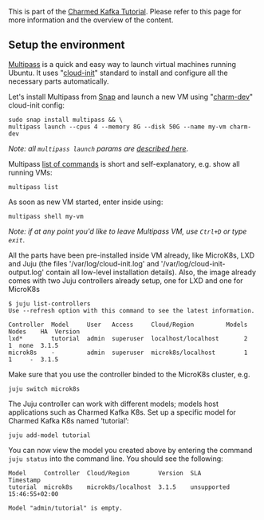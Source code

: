 This is part of the [Charmed Kafka Tutorial](/t/charmed-kafka-k8s-documentation-tutorial-overview/11945). Please refer to this page for more information and the overview of the content.

## Setup the environment

[Multipass](https://multipass.run/) is a quick and easy way to launch virtual machines running Ubuntu. It uses "[cloud-init](https://cloud-init.io/)" standard to install and configure all the necessary parts automatically.

Let's install Multipass from [Snap](https://snapcraft.io/multipass) and launch a new VM using "[charm-dev](https://github.com/canonical/multipass-blueprints/blob/main/v1/charm-dev.yaml)" cloud-init config:
```shell
sudo snap install multipass && \
multipass launch --cpus 4 --memory 8G --disk 50G --name my-vm charm-dev
```
*Note: all `multipass launch` params are [described here](https://multipass.run/docs/launch-command)*.

Multipass [list of commands](https://multipass.run/docs/multipass-cli-commands) is short and self-explanatory, e.g. show all running VMs:
```shell
multipass list
```

As soon as new VM started, enter inside using:
```shell
multipass shell my-vm
```
*Note: if at any point you'd like to leave Multipass VM, use `Ctrl+D` or type `exit`*.

All the parts have been pre-installed inside VM already, like MicroK8s, LXD and Juju (the files '/var/log/cloud-init.log' and '/var/log/cloud-init-output.log' contain all low-level installation details). 
Also, the image already comes with two Juju controllers already setup, one for LXD and one for MicroK8s

```shell
$ juju list-controllers
Use --refresh option with this command to see the latest information.

Controller  Model     User   Access     Cloud/Region         Models  Nodes    HA  Version
lxd*        tutorial  admin  superuser  localhost/localhost       2      1  none  3.1.5
microk8s    -         admin  superuser  microk8s/localhost        1      1     -  3.1.5
```

Make sure that you use the controller binded to the MicroK8s cluster, e.g. 

```shell
juju switch microk8s
```

The Juju controller can work with different models; models host applications such as Charmed Kafka K8s. Set up a specific model for Charmed Kafka K8s named ‘tutorial’:
```shell
juju add-model tutorial
```

You can now view the model you created above by entering the command `juju status` into the command line. You should see the following:
```
Model     Controller  Cloud/Region        Version  SLA          Timestamp
tutorial  microk8s    microk8s/localhost  3.1.5    unsupported  15:46:55+02:00

Model "admin/tutorial" is empty.
```